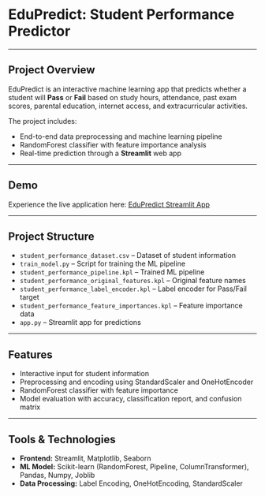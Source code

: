 # EduPredict: Student Performance Predictor

---

## Project Overview
EduPredict is an interactive machine learning app that predicts whether a student will **Pass** or **Fail** based on study hours, attendance, past exam scores, parental education, internet access, and extracurricular activities.

The project includes:  
- End-to-end data preprocessing and machine learning pipeline  
- RandomForest classifier with feature importance analysis  
- Real-time prediction through a **Streamlit** web app  

---
## Demo
Experience the live application here: [EduPredict Streamlit App](https://student-performance-prediction-g17.streamlit.app/)

---
## Project Structure

- `student_performance_dataset.csv` – Dataset of student information  
- `train_model.py` – Script for training the ML pipeline  
- `student_performance_pipeline.kpl` – Trained ML pipeline  
- `student_performance_original_features.kpl` – Original feature names  
- `student_performance_label_encoder.kpl` – Label encoder for Pass/Fail target  
- `student_performance_feature_importances.kpl` – Feature importance data  
- `app.py` – Streamlit app for predictions  

---

## Features

- Interactive input for student information  
- Preprocessing and encoding using StandardScaler and OneHotEncoder  
- RandomForest classifier with feature importance  
- Model evaluation with accuracy, classification report, and confusion matrix  

---

## Tools & Technologies

- **Frontend:** Streamlit, Matplotlib, Seaborn  
- **ML Model:** Scikit-learn (RandomForest, Pipeline, ColumnTransformer), Pandas, Numpy, Joblib  
- **Data Processing:** Label Encoding, OneHotEncoding, StandardScaler  

